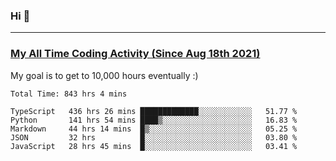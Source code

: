 ### Hi 🙂

---

### <a href="https://wakatime.com/@Eroxl">My All Time Coding Activity (Since Aug 18th 2021)</a>
My goal is to get to 10,000 hours eventually :)
<!--START_SECTION:waka-->

```text
Total Time: 843 hrs 4 mins

TypeScript   436 hrs 26 mins █████████████░░░░░░░░░░░░   51.77 %
Python       141 hrs 54 mins ████▒░░░░░░░░░░░░░░░░░░░░   16.83 %
Markdown     44 hrs 14 mins  █▒░░░░░░░░░░░░░░░░░░░░░░░   05.25 %
JSON         32 hrs          █░░░░░░░░░░░░░░░░░░░░░░░░   03.80 %
JavaScript   28 hrs 45 mins  █░░░░░░░░░░░░░░░░░░░░░░░░   03.41 %
```

<!--END_SECTION:waka-->
